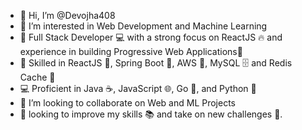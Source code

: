 - 👋 Hi, I’m @Devojha408
- 👀 I’m interested in Web Development and Machine Learning
- 🌱 Full Stack Developer 💻 with a strong focus on ReactJS 🔥 and experience in building Progressive Web Applications🚀
- 💪 Skilled in ReactJS 💬, Spring Boot 🚀, AWS 💬, MySQL 🗄 and Redis Cache 🔑
- 💻 Proficient in Java ☕️, JavaScript 🌐, Go 🐹, and Python 🐍
- 💞️ I’m looking to collaborate on Web and ML Projects
- 💞️ looking to improve my skills 📚 and take on new challenges 💪.

<!---
Devojha408/Devojha408 is a ✨ special ✨ repository because its `README.md` (this file) appears on your GitHub profile.
You can click the Preview link to take a look at your changes.
--->

